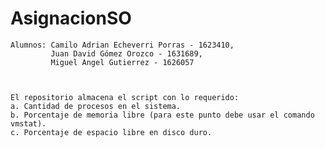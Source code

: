 # AsignacionSO

	Alumnos: Camilo Adrian Echeverri Porras - 1623410, 
      		 Juan David Gómez Orozco - 1631689,
	         Miguel Angel Gutierrez - 1626057


  
	El repositorio almacena el script con lo requerido:
  	a. Cantidad de procesos en el sistema.
  	b. Porcentaje de memoria libre (para este punto debe usar el comando vmstat).
  	c. Porcentaje de espacio libre en disco duro.
